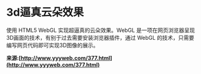 # 3d逼真云朵效果


使用 HTML5 WebGL 实现超逼真的云朵效果。WebGL 是一项在网页浏览器呈现3D画面的技术，有别于过去需要安装浏览器插件，通过 WebGL 的技术，只需要编写网页代码即可实现3D图像的展示。

**来源:[http://www.yyyweb.com/377.html](http://www.yyyweb.com/377.html)**

